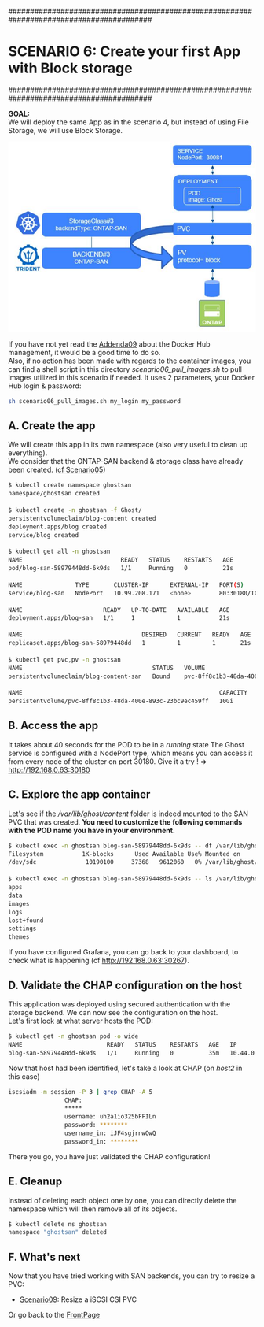 #########################################################################################
# SCENARIO 6: Create your first App with Block storage
#########################################################################################

**GOAL:**  
We will deploy the same App as in the scenario 4, but instead of using File Storage, we will use Block Storage.

<p align="center"><img src="Images/scenario6.jpg"></p>

If you have not yet read the [Addenda09](../../Addendum/Addenda09) about the Docker Hub management, it would be a good time to do so.  
Also, if no action has been made with regards to the container images, you can find a shell script in this directory _scenario06_pull_images.sh_ to pull images utilized in this scenario if needed. It uses 2 parameters, your Docker Hub login & password:

```bash
sh scenario06_pull_images.sh my_login my_password
```

## A. Create the app

We will create this app in its own namespace (also very useful to clean up everything).  
We consider that the ONTAP-SAN backend & storage class have already been created. ([cf Scenario05](../Scenario05))

```bash
$ kubectl create namespace ghostsan
namespace/ghostsan created

$ kubectl create -n ghostsan -f Ghost/
persistentvolumeclaim/blog-content created
deployment.apps/blog created
service/blog created

$ kubectl get all -n ghostsan
NAME                            READY   STATUS    RESTARTS   AGE
pod/blog-san-58979448dd-6k9ds   1/1     Running   0          21s

NAME               TYPE       CLUSTER-IP      EXTERNAL-IP   PORT(S)        AGE
service/blog-san   NodePort   10.99.208.171   <none>        80:30180/TCP   17s

NAME                       READY   UP-TO-DATE   AVAILABLE   AGE
deployment.apps/blog-san   1/1     1            1           21s

NAME                                  DESIRED   CURRENT   READY   AGE
replicaset.apps/blog-san-58979448dd   1         1         1       21s

$ kubectl get pvc,pv -n ghostsan
NAME                                     STATUS   VOLUME                                     CAPACITY   ACCESS MODES   STORAGECLASS        AGE
persistentvolumeclaim/blog-content-san   Bound    pvc-8ff8c1b3-48da-400e-893c-23bc9ec459ff   10Gi       RWO            storage-class-san   4m16s

NAME                                                        CAPACITY   ACCESS MODES   RECLAIM POLICY   STATUS   CLAIM                       STORAGECLASS        REASON   AGE
persistentvolume/pvc-8ff8c1b3-48da-400e-893c-23bc9ec459ff   10Gi       RWO            Delete           Bound    ghostsan/blog-content-san   storage-class-san            4m15s
```

## B. Access the app

It takes about 40 seconds for the POD to be in a *running* state
The Ghost service is configured with a NodePort type, which means you can access it from every node of the cluster on port 30180.
Give it a try !
=> http://192.168.0.63:30180

## C. Explore the app container

Let's see if the */var/lib/ghost/content* folder is indeed mounted to the SAN PVC that was created.
**You need to customize the following commands with the POD name you have in your environment.**

```bash
$ kubectl exec -n ghostsan blog-san-58979448dd-6k9ds -- df /var/lib/ghost/content
Filesystem           1K-blocks      Used Available Use% Mounted on
/dev/sdc              10190100     37368   9612060   0% /var/lib/ghost/content

$ kubectl exec -n ghostsan blog-san-58979448dd-6k9ds -- ls /var/lib/ghost/content
apps
data
images
logs
lost+found
settings
themes
```

If you have configured Grafana, you can go back to your dashboard, to check what is happening (cf http://192.168.0.63:30267).  

## D. Validate the CHAP configuration on the host

This application was deployed using secured authentication with the storage backend. We can now see the configuration on the host.  
Let's first look at what server hosts the POD:

```bash
$ kubectl get -n ghostsan pod -o wide
NAME                        READY   STATUS    RESTARTS   AGE   IP          NODE    NOMINATED NODE   READINESS GATES
blog-san-58979448dd-6k9ds   1/1     Running   0          35m   10.44.0.1   rhel2   <none>           <none>
```

Now that host had been identified, let's take a look at CHAP (on _host2_ in this case)

```bash
iscsiadm -m session -P 3 | grep CHAP -A 5
                CHAP:
                *****
                username: uh2a1io325bFFILn
                password: ********
                username_in: iJF4sgjrnwOwQ
                password_in: ********
```

There you go, you have just validated the CHAP configuration!

## E. Cleanup

Instead of deleting each object one by one, you can directly delete the namespace which will then remove all of its objects.

```bash
$ kubectl delete ns ghostsan
namespace "ghostsan" deleted
```

## F. What's next

Now that you have tried working with SAN backends, you can try to resize a PVC:

- [Scenario09](../Scenario09): Resize a iSCSI CSI PVC  

Or go back to the [FrontPage](https://github.com/YvosOnTheHub/LabNetApp)